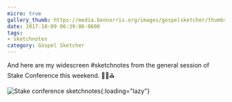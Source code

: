 ```yaml
---
micro: true
gallery_thumb: https://media.bennorris.org/images/gospelsketcher/thumbs/oct-17-stake-conference.jpg
date: 2017-10-09 06:39:06-0600
tags:
- sketchnotes
category: Gospel Sketcher
---
```


And here are my widescreen #sketchnotes from the general session of Stake Conference this weekend. ✍🏼⛪️

![Stake conference sketchnotes](https://media.bennorris.org/images/gospelsketcher/general/oct-17-stake-conference.jpg){:loading="lazy"}